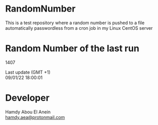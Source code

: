 # RandomNumber    
This is a test repository where a random number is pushed to a file automatically passwordless from a cron job in my Linux CentOS server    
# Random Number of the last run   
1407
      
Last update (GMT +1)    
09/01/22 18:00:01
# Developer    
Hamdy Abou El Anein   
hamdy.aea@protonmail.com
